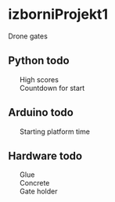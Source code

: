 # izborniProjekt1
Drone gates


## Python todo
<ul>
  High scores</br>
  Countdown for start</br>
</ul>

## Arduino todo
<ul>
  Starting platform time</br>
</ul>

## Hardware todo
<ul>
  Glue </br>
  Concrete </br>
  Gate holder </br>
</ul>
